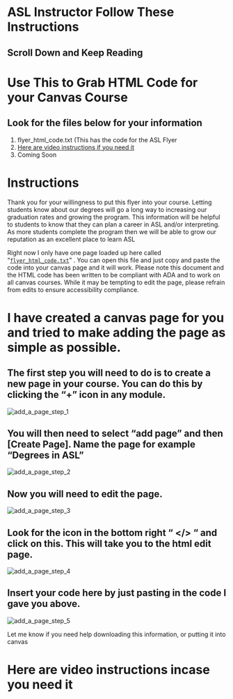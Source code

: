 # ASL Instructor Follow These Instructions
## Scroll Down and Keep Reading
# Use This to Grab HTML Code for your Canvas Course
## Look for the files below for your information
1. flyer_html_code.txt (This has the code for the ASL Flyer
2. [Here are video instructions if you need it](https://3cmediasolutions.org/privid/396143?key=661f1995e32669536d334a849f3fb31ef4723d73)
3. Coming Soon

# Instructions
Thank you for your willingness to put this flyer into your course.  Letting students know about our degrees will go a long way to increasing our graduation rates and growing the program.  This information will be helpful to students to know that they can plan a career in ASL and/or interpreting.  As more students complete the program then we will be able to grow our reputation as an excellent place to learn ASL

Right now I only have one page loaded up here called “[`flyer_html_code.txt`](https://github.com/danaarazi/ASL-level1/blob/master/flyer_html_code.txt)” . You can open this file and just copy and paste the code into your canvas page and it will work.  Please note this document and the HTML code has been written to be compliant with ADA and to work on all canvas courses.  While it may be tempting to edit the page, please refrain from edits to ensure accessibility compliance.

# I have created a canvas page for you and tried to make adding the page as simple as possible.  

## The first step you will need to do is to create a new page in your course.  You can do this by clicking the “+” icon in any module.

![add_a_page_step_1](https://s3-us-west-1.amazonaws.com/files.3cmedia/u_2657/17967/add_a_page_step_1.png)

## You will then need to select “add page” and then [Create Page].  Name the page for example “Degrees in ASL”

![add_a_page_step_2](https://s3-us-west-1.amazonaws.com/files.3cmedia/u_2657/17963/add_a_page_step_2.png)

## Now you will need to edit the page. 

![add_a_page_step_3](https://s3-us-west-1.amazonaws.com/files.3cmedia/u_2657/17964/add_a_page_step_3.png)

 ## Look for the icon in the bottom right  “  </>  “ and click on this.  This will take you to the html edit page.
 
![add_a_page_step_4](https://s3-us-west-1.amazonaws.com/files.3cmedia/u_2657/17965/add_a_page_step_4.png)

## Insert your code here by just pasting in the code I gave you above.  

![add_a_page_step_5](https://s3-us-west-1.amazonaws.com/files.3cmedia/u_2657/17966/add_a_page_step_5.png)
 
Let me know if you need help downloading this information, or putting it into canvas

# Here are video instructions incase you need it 

